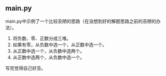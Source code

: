 
## main.py
main.py中示例了一个比较丑陋的思路（在没想到好的解题思路之前的丑陋的办法）。
1. 将负数、零、正数分成三堆。
2. 如果有零，从负数中选一个，从正数中选一个。
3. 从正数中选一个，从负数中选两个。
4. 从正数中选两个，从负数中选一个。

写完觉得自己好丑。
